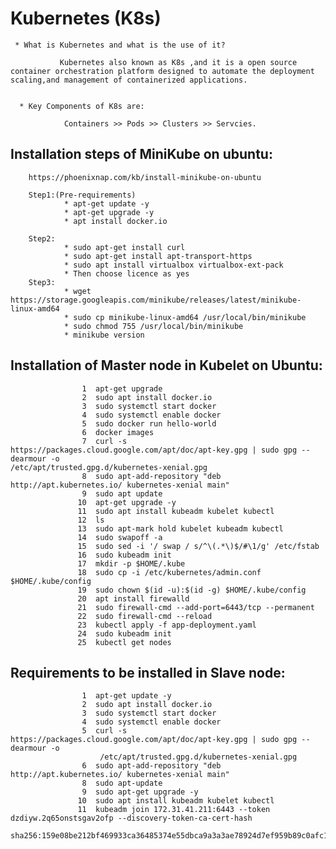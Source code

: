 # Kubernetes (K8s)

     * What is Kubernetes and what is the use of it?

               Kubernetes also known as K8s ,and it is a open source container orchestration platform designed to automate the deployment                   scaling,and management of containerized applications.


      * Key Components of K8s are:

                Containers >> Pods >> Clusters >> Servcies.
                           
## Installation steps of MiniKube on ubuntu:

        https://phoenixnap.com/kb/install-minikube-on-ubuntu    

        Step1:(Pre-requirements)
                * apt-get update -y
                * apt-get upgrade -y
                * apt install docker.io

        Step2:
                * sudo apt-get install curl
                * sudo apt-get install apt-transport-https
                * sudo apt install virtualbox virtualbox-ext-pack
                * Then choose licence as yes
        Step3:
                * wget https://storage.googleapis.com/minikube/releases/latest/minikube-linux-amd64
                * sudo cp minikube-linux-amd64 /usr/local/bin/minikube
                * sudo chmod 755 /usr/local/bin/minikube
                * minikube version

## Installation of Master node in Kubelet on Ubuntu:

                    1  apt-get upgrade
                    2  sudo apt install docker.io
                    3  sudo systemctl start docker
                    4  sudo systemctl enable docker
                    5  sudo docker run hello-world
                    6  docker images
                    7  curl -s https://packages.cloud.google.com/apt/doc/apt-key.gpg | sudo gpg --dearmour -o                                                     /etc/apt/trusted.gpg.d/kubernetes-xenial.gpg
                    8  sudo apt-add-repository "deb http://apt.kubernetes.io/ kubernetes-xenial main"
                    9  sudo apt update
                   10  apt-get upgrade -y
                   11  sudo apt install kubeadm kubelet kubectl
                   12  ls
                   13  sudo apt-mark hold kubelet kubeadm kubectl
                   14  sudo swapoff -a
                   15  sudo sed -i '/ swap / s/^\(.*\)$/#\1/g' /etc/fstab
                   16  sudo kubeadm init
                   17  mkdir -p $HOME/.kube
                   18  sudo cp -i /etc/kubernetes/admin.conf $HOME/.kube/config
                   19  sudo chown $(id -u):$(id -g) $HOME/.kube/config
                   20  apt install firewalld
                   21  sudo firewall-cmd --add-port=6443/tcp --permanent
                   22  sudo firewall-cmd --reload
                   23  kubectl apply -f app-deployment.yaml
                   24  sudo kubeadm init
                   25  kubectl get nodes
                   
## Requirements to be installed in Slave node:
                    1  apt-get update -y
                    2  sudo apt install docker.io
                    3  sudo systemctl start docker
                    4  sudo systemctl enable docker
                    5  curl -s https://packages.cloud.google.com/apt/doc/apt-key.gpg | sudo gpg --dearmour -o                     
                        /etc/apt/trusted.gpg.d/kubernetes-xenial.gpg
                    6  sudo apt-add-repository "deb http://apt.kubernetes.io/ kubernetes-xenial main"
                    8  sudo apt-update
                    9  sudo apt-get upgrade -y
                   10  sudo apt install kubeadm kubelet kubectl
                   11  kubeadm join 172.31.41.211:6443 --token dzdiyw.2q65onstsgav2ofp --discovery-token-ca-cert-hash             
                       sha256:159e08be212bf469933ca36485374e55dbca9a3a3ae78924d7ef959b89c0afc1
  
    

                
                
